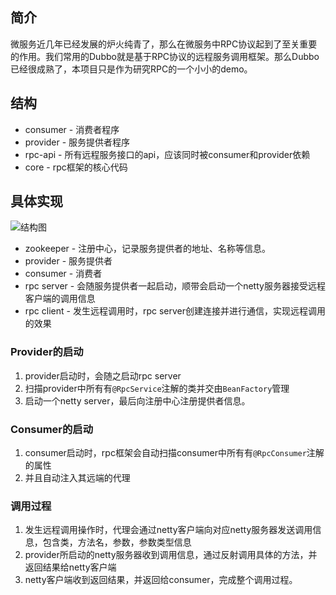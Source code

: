 ## 简介
  微服务近几年已经发展的炉火纯青了，那么在微服务中RPC协议起到了至关重要的作用。我们常用的Dubbo就是基于RPC协议的远程服务调用框架。那么Dubbo已经很成熟了，本项目只是作为研究RPC的一个小小的demo。
## 结构
  * consumer - 消费者程序
  * provider - 服务提供者程序
  * rpc-api - 所有远程服务接口的api，应该同时被consumer和provider依赖
  * core - rpc框架的核心代码
## 具体实现
  ![结构图](https://g-blog.oss-cn-beijing.aliyuncs.com/image/rpc01.png)
* zookeeper - 注册中心，记录服务提供者的地址、名称等信息。
* provider - 服务提供者
* consumer - 消费者
* rpc server - 会随服务提供者一起启动，顺带会启动一个netty服务器接受远程客户端的调用信息
* rpc client - 发生远程调用时，rpc server创建连接并进行通信，实现远程调用的效果
### Provider的启动
  1. provider启动时，会随之启动rpc server
  2. 扫描provider中所有有`@RpcService`注解的类并交由`BeanFactory`管理
  3. 启动一个netty server，最后向注册中心注册提供者信息。
### Consumer的启动
  1. consumer启动时，rpc框架会自动扫描consumer中所有有`@RpcConsumer`注解的属性
  2. 并且自动注入其远端的代理
### 调用过程
  1. 发生远程调用操作时，代理会通过netty客户端向对应netty服务器发送调用信息，包含类，方法名，参数，参数类型信息
  2. provider所启动的netty服务器收到调用信息，通过反射调用具体的方法，并返回结果给netty客户端
  3. netty客户端收到返回结果，并返回给consumer，完成整个调用过程。